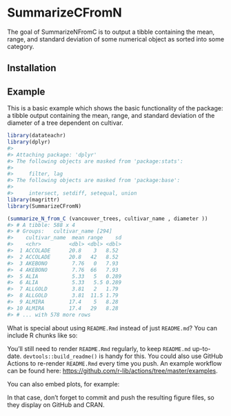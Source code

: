 
<!-- README.md is generated from README.Rmd. Please edit that file -->

# SummarizeCFromN

<!-- badges: start -->
<!-- badges: end -->

The goal of SummarizeNFromC is to output a tibble containing the mean,
range, and standard deviation of some numerical object as sorted into
some category.

## Installation

## Example

This is a basic example which shows the basic functionality of the
package: a tibble output containing the mean, range, and standard
deviation of the diameter of a tree dependent on cultivar.

``` r
library(datateachr)
library(dplyr)
#> 
#> Attaching package: 'dplyr'
#> The following objects are masked from 'package:stats':
#> 
#>     filter, lag
#> The following objects are masked from 'package:base':
#> 
#>     intersect, setdiff, setequal, union
library(magrittr)
library(SummarizeCFromN)

(summarize_N_from_C (vancouver_trees, cultivar_name , diameter ))
#> # A tibble: 588 x 4
#> # Groups:   cultivar_name [294]
#>    cultivar_name  mean range    sd
#>    <chr>         <dbl> <dbl> <dbl>
#>  1 ACCOLADE      20.8    3   8.52 
#>  2 ACCOLADE      20.8   42   8.52 
#>  3 AKEBONO        7.76   0   7.93 
#>  4 AKEBONO        7.76  66   7.93 
#>  5 ALIA           5.33   5   0.289
#>  6 ALIA           5.33   5.5 0.289
#>  7 ALLGOLD        3.81   2   1.79 
#>  8 ALLGOLD        3.81  11.5 1.79 
#>  9 ALMIRA        17.4    5   8.28 
#> 10 ALMIRA        17.4   29   8.28 
#> # ... with 578 more rows
```

What is special about using `README.Rmd` instead of just `README.md`?
You can include R chunks like so:

You’ll still need to render `README.Rmd` regularly, to keep `README.md`
up-to-date. `devtools::build_readme()` is handy for this. You could also
use GitHub Actions to re-render `README.Rmd` every time you push. An
example workflow can be found here:
<https://github.com/r-lib/actions/tree/master/examples>.

You can also embed plots, for example:

In that case, don’t forget to commit and push the resulting figure
files, so they display on GitHub and CRAN.
